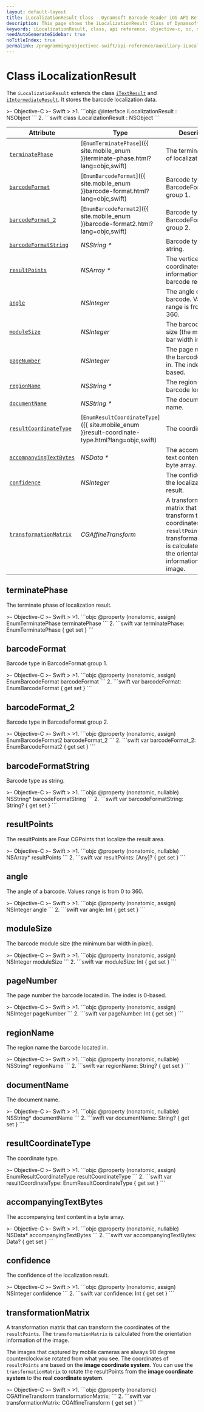 ```yaml
---
layout: default-layout
title: iLocalizationResult Class - Dynamsoft Barcode Reader iOS API Reference
description: This page shows the iLocalizationResult Class of Dynamsoft Barcode Reader for iOS SDK.
keywords: iLocalizationResult, class, api reference, objective-c, oc, swift
needAutoGenerateSidebar: true
noTitleIndex: true
permalink: /programming/objectivec-swift/api-reference/auxiliary-iLocalizationResult.html
---
```



# Class iLocalizationResult

The `iLocalizationResult` extends the class [`iTextResult`](auxiliary-iTextResult.md) and [`iIntermediateResult`](auxiliary-iIntermediateResult.md). It stores the barcode localization data.

<div class="sample-code-prefix"></div>
>- Objective-C
>- Swift
>
>1. 
```objc
@interface iLocalizationResult : NSObject
```
2. 
```swift
class iLocalizationResult : NSObject
```

| Attribute | Type | Description |
|---------- | ---- | ----------- |
| [`terminatePhase`](#terminatephase) | [`EnumTerminatePhase`]({{ site.mobile_enum }}terminate-phase.html?lang=objc,swift) | The terminate phase of localization result. |
| [`barcodeFormat`](#barcodeformat) | [`EnumBarcodeFormat`]({{ site.mobile_enum }}barcode-format.html?lang=objc,swift) | Barcode type in BarcodeFormat group 1. |
| [`barcodeFormat_2`](#barcodeformat_2 ) | [`EnumBarcodeFormat2`]({{ site.mobile_enum }}barcode-format2.html?lang=objc,swift) | Barcode type in BarcodeFormat group 2. |
| [`barcodeFormatString`](#barcodeformatstring) | *NSString \** | Barcode type as string. |
| [`resultPoints`](#resultpoints) | *NSArray \** | The vertices coordinates information of the barcode region. |
| [`angle`](#angle) | *NSInteger* | The angle of a barcode. Values range is from 0 to 360. |
| [`moduleSize`](#modulesize) | *NSInteger* | The barcode module size (the minimum bar width in pixel). |
| [`pageNumber`](#pagenumber) | *NSInteger* | The page number the barcode located in. The index is 0-based. |
| [`regionName`](#regionname) | *NSString \** | The region name the barcode located in. |
| [`documentName`](#documentname)| *NSString \** | The document name. |
| [`resultCoordinateType`](#resultcoordinatetype) | [`EnumResultCoordinateType`]({{ site.mobile_enum }}result-coordinate-type.html?lang=objc,swift) | The coordinate type. |
| [`accompanyingTextBytes`](#accompanyingtextbytes) | *NSData \** | The accompanying text content in a byte array. |
| [`confidence`](#confidence) | *NSInteger* | The confidence of the localization result. |
| [`transformationMatrix`](#transformationmatrix) | *CGAffineTransform* | A transformation matrix that can transform the coordinates of the `resultPoints`. The transformationMatrix is calculated from the orientation information of the image. |

## terminatePhase

The terminate phase of localization result.

<div class="sample-code-prefix"></div>
>- Objective-C
>- Swift
>
>1. 
```objc
@property (nonatomic, assign) EnumTerminatePhase terminatePhase
```
2. 
```swift
var terminatePhase: EnumTerminatePhase { get set }
```

## barcodeFormat

Barcode type in BarcodeFormat group 1.

<div class="sample-code-prefix"></div>
>- Objective-C
>- Swift
>
>1. 
```objc
@property (nonatomic, assign) EnumBarcodeFormat barcodeFormat
```
2. 
```swift
var barcodeFormat: EnumBarcodeFormat { get set }
```

## barcodeFormat_2

Barcode type in BarcodeFormat group 2.

<div class="sample-code-prefix"></div>
>- Objective-C
>- Swift
>
>1. 
```objc
@property (nonatomic, assign) EnumBarcodeFormat2 barcodeFormat_2
```
2. 
```swift
var barcodeFormat_2: EnumBarcodeFormat2 { get set }
```

## barcodeFormatString

Barcode type as string.

<div class="sample-code-prefix"></div>
>- Objective-C
>- Swift
>
>1. 
```objc
@property (nonatomic, nullable) NSString* barcodeFormatString
```
2. 
```swift
var barcodeFormatString: String? { get set }
```

## resultPoints

The resultPoints are Four CGPoints that localize the result area.

<div class="sample-code-prefix"></div>
>- Objective-C
>- Swift
>
>1. 
```objc
@property (nonatomic, nullable) NSArray* resultPoints
```
2. 
```swift
var resultPoints: [Any]? { get set }
```

## angle

The angle of a barcode. Values range is from 0 to 360.

<div class="sample-code-prefix"></div>
>- Objective-C
>- Swift
>
>1. 
```objc
@property (nonatomic, assign) NSInteger angle
```
2. 
```swift
var angle: Int { get set }
```

## moduleSize

The barcode module size (the minimum bar width in pixel).

<div class="sample-code-prefix"></div>
>- Objective-C
>- Swift
>
>1. 
```objc
@property (nonatomic, assign) NSInteger moduleSize
```
2. 
```swift
var moduleSize: Int { get set }
```

## pageNumber

The page number the barcode located in. The index is 0-based.

<div class="sample-code-prefix"></div>
>- Objective-C
>- Swift
>
>1. 
```objc
@property (nonatomic, assign) NSInteger pageNumber
```
2. 
```swift
var pageNumber: Int { get set }
```

## regionName

The region name the barcode located in.

<div class="sample-code-prefix"></div>
>- Objective-C
>- Swift
>
>1. 
```objc
@property (nonatomic, nullable) NSString* regionName
```
2. 
```swift
var regionName: String? { get set }
```

## documentName

The document name.

<div class="sample-code-prefix"></div>
>- Objective-C
>- Swift
>
>1. 
```objc
@property (nonatomic, nullable) NSString* documentName
```
2. 
```swift
var documentName: String? { get set }
```

## resultCoordinateType

The coordinate type.

<div class="sample-code-prefix"></div>
>- Objective-C
>- Swift
>
>1. 
```objc
@property (nonatomic, assign) EnumResultCoordinateType resultCoordinateType
```
2. 
```swift
var resultCoordinateType: EnumResultCoordinateType { get set }
```

## accompanyingTextBytes

The accompanying text content in a byte array.

<div class="sample-code-prefix"></div>
>- Objective-C
>- Swift
>
>1. 
```objc
@property (nonatomic, nullable) NSData* accompanyingTextBytes
```
2. 
```swift
var accompanyingTextBytes: Data? { get set }
```

## confidence

The confidence of the localization result.

<div class="sample-code-prefix"></div>
>- Objective-C
>- Swift
>
>1. 
```objc
@property (nonatomic, assign) NSInteger confidence
```
2. 
```swift
var confidence: Int { get set }
```

## transformationMatrix

A transformation matrix that can transform the coordinates of the `resultPoints`. The `transformationMatrix` is calculated from the orientation information of the image.

The images that captured by mobile cameras are always 90 degree counterclockwise rotated from what you see. The coordinates of `resultPoints` are based on the **image coordinate system**. You can use the `transformationMatrix` to rotate the resultPoints from the **image coordinate system** to the **real coordinate system**.

<div class="sample-code-prefix"></div>
>- Objective-C
>- Swift
>
>1. 
```objc
@property (nonatomic) CGAffineTransform transformationMatrix;
```
2. 
```swift
var transformationMatrix: CGAffineTransform { get set }
```
